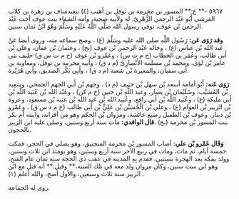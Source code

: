 ٥٩٦٧ -** ع:** المسور بن مخرمة بن نوفل بن أهيب (٤) بنعبدمناف بن زهرة بن كلاب القرشي أَبُو عَبْد الرحمن الزُّهْرِيّ. له ولأبيه صحبة، وأمه الشفاء بنت عوف أخت عَبْد الرحمن بْن عوف، توفي رسول الله صَلَّى اللَّهُ عَلَيْهِ وسَلَّمَ وهُوَ ابْنُ ثمان سنين.

**وقد رَوَى عَن:** رَسُول اللَّهِ صلى الله عليه وسَلَّمَ (ع) ، وصح سماعه منه، وروى أيضا عَنْ عَبد الله بْن عباس (ع) ، وخاله عَبْد الرحمن بْن عوف (بخ) ، وعثمان بْن عفان، وعلي بْن أَبي طالب، وعُمَر بن الخطاب (خ م ت س) ، وعَمْرو بْن عوف (خ م ت س ق) حليف بني عامر بْن لؤي، ومحمد بْن مسلمة الأَنْصارِيّ (م د ق) ، وأبيه مخرمة بن نوفل، ومعاوية بن أَبي سفيان، والمغيرة بْن شعبة (م د ق) ، وأَبِي بَكْر الصديق، وأبي هُرَيْرة.

**رَوَى عَنه:** أَبُو أمامة أسعد بْن سهل بْن حنيف (م د) ، وجهم بْن أَبي الجهم الجمحي، وسَعِيد بْن المُسَيَّب، وسُلَيْمان بْن يسار، وعبد اللَّهِ بْن حنين (خ م كن) ، وعَبْد الله بْن عُبَيد اللَّه بْن أَبي مليكة (ع) ، وعُبَيد اللَّه بْن أَبي رافع، وعُبَيد الله بْن عَبد الله بْن عتبة بْن مسعود، وعروة بْن الزبير بْن العوام (ع) ، وعلي بْن الْحُسَيْن بْن عَلِيٍّ بْن أَبي طالب (خ م د س ق) ، وعَمْرو بْن دينار، وعوف بْن الطفيل رضيع عائشة، ومروان بْن الحكم وهو من أقرانه، وابنته أم بكر بنت المسور بْن مخرمة (بخ) .**قال الواقدي:** مات سنة أربع وستين، وصلى عليه ابن الزبير بالحجون.

**وَقَال عَمْرو بْن علي:** أصاب المسور بْن مخرمة المنجنيق، وهو يصلي في الحجر، فمكث خمسة أيام، ثم مات، ومات في ربيع الآخر سنة أربع وستين، وهو يومئذ ابن ثلاث وستين، وولد بمكة بعد الهجرة بسنتين، فقدم بِهِ المدينة في عقب ذي الحجة سنة ثمان عام الفتح، وهو ابن ست سنين، وكان مروان ولد معه في تلك السنة،** وقيل:** أنه قتل مع ابْن الزبير سنة ثلاث وسبعين، والأول أصح، والله أعلم (١) .

روى له الجماعة.